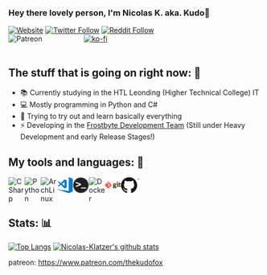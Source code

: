 
### Hey there lovely person, I'm Nicolas K. aka. Kudo👋

[![Website](https://img.shields.io/website?label=Frostbyte&down_color=lightgrey&down_message=down&style=for-the-badge&up_color=blue&up_message=online&url=https%3A%2F%2Ffrostbyte.space)](https://frostbyte.space/)
[![Twitter Follow](https://img.shields.io/twitter/follow/thekudofox?color=1DA1F2&logo=twitter&style=for-the-badge)](https://twitter.com/TheKudoFox)
[![Reddit Follow](https://img.shields.io/reddit/user-karma/combined/thekudofox?label=Follow%20u%2Fthekudofox&style=for-the-badge&logo=reddit)](https://reddit.com/u/thekudofox)
<br>
[![ko-fi](https://www.ko-fi.com/img/githubbutton_sm.svg)](https://ko-fi.com/V7V22IAXO)
[<img align="left" alt="Patreon" width="150px" src="https://i.imgur.com/hBLNeYT.jpg" />](https://www.patreon.com/thekudofox)
<br>
<br>
## The stuff that is going on right now: 📑
- 📚 Currently studying in the HTL Leonding (Higher Technical College) IT
- 💻 Mostly programming in Python and C#
- 🚀 Trying to try out and learn basically everything
- ⚡ Developing in the [Frostbyte Development Team](https://github.com/FrostbyteBot) (Still under Heavy Development and early Release Stages!)

## My tools and languages: 🔧
´
<img align="left" alt="CSharp" width="32px" src="https://upload.wikimedia.org/wikipedia/commons/7/7a/C_Sharp_logo.svg"/>
<img align="left" alt="Python" width="32px" src="https://upload.wikimedia.org/wikipedia/commons/thumb/c/c3/Python-logo-notext.svg/1024px-Python-logo-notext.svg.png" />
<img align="left" alt="ArchLinux" width="32px" src="https://upload.wikimedia.org/wikipedia/commons/thumb/a/a5/Archlinux-icon-crystal-64.svg/2000px-Archlinux-icon-crystal-64.svg.png" />
<img align="left" alt="Visual Studio Code" width="32px" src="https://raw.githubusercontent.com/github/explore/80688e429a7d4ef2fca1e82350fe8e3517d3494d/topics/visual-studio-code/visual-studio-code.png" />
<img align="left" alt="Terminal" width="32px" src="https://raw.githubusercontent.com/github/explore/80688e429a7d4ef2fca1e82350fe8e3517d3494d/topics/terminal/terminal.png" />
<img align="left" alt="Docker" width="32px" src="https://www.docker.com/sites/default/files/d8/styles/role_icon/public/2019-07/vertical-logo-monochromatic.png" />
<img align="left" alt="Git" width="32px" src="https://raw.githubusercontent.com/github/explore/80688e429a7d4ef2fca1e82350fe8e3517d3494d/topics/git/git.png" />
<img align="left" alt="GitHub" width="32px" src="https://raw.githubusercontent.com/github/explore/78df643247d429f6cc873026c0622819ad797942/topics/github/github.png" />


<br> 

## Stats: 📊
[![Top Langs](https://github-readme-stats.vercel.app/api/top-langs/?username=nicolas-klatzer&theme=radical)](https://github.com/nicolas-klatzer/)
[![Nicolas-Klatzer's github stats](https://github-readme-stats.vercel.app/api?username=nicolas-klatzer&theme=radical&layout=compact)](https://github.com/nicolas-klatzer/)
<br>

patreon: https://www.patreon.com/thekudofox
